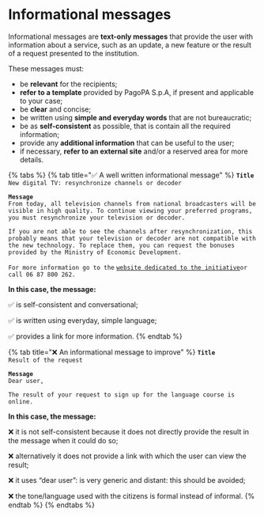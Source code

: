 # Informational messages

Informational messages are **text-only messages** that provide the user with information about a service, such as an update, a new feature or the result of a request presented to the institution.

These messages must:

* be **relevant** for the recipients;
* **refer to a template** provided by PagoPA S.p.A, if present and applicable to your case;
* be **clear** and concise;
* be written using **simple and everyday words** that are not bureaucratic;
* be as **self-consistent** as possible, that is contain all the required information;
* provide any **additional information** that can be useful to the user;
* if necessary, **refer to an external site** and/or a reserved area for more details.

{% tabs %}
{% tab title="✅ A well written informational message" %}
**`Title`**\
`New digital TV: resynchronize channels or decoder`

**`Message`**\
`From today, all television channels from national broadcasters will be visible in high quality. To continue viewing your preferred programs, you must resynchronize your television or decoder.`

`If you are not able to see the channels after resynchronization, this probably means that your television or decoder are not compatible with the new technology. To replace them, you can request the bonuses provided by the Ministry of Economic Development.`

`For more information go to the` [`website dedicated to the initiative`](https://nuovatvdigitale.mise.gov.it/)`or call 06 87 800 262.`

**In this case, the message:**

✅ is self-consistent and conversational;

✅ is written using everyday, simple language;

✅ provides a link for more information.
{% endtab %}

{% tab title="❌ An informational message to improve" %}
**`Title`**\
`Result of the request`

**`Message`**\
`Dear user,`

`The result of your request to sign up for the language course is online.`

**In this case, the message:**

❌ it is not self-consistent because it does not directly provide the result in the message when it could do so;

❌ alternatively it does not provide a link with which the user can view the result;

❌ it uses “dear user”: is very generic and distant: this should be avoided;

❌ the tone/language used with the citizens is formal instead of informal.
{% endtab %}
{% endtabs %}
